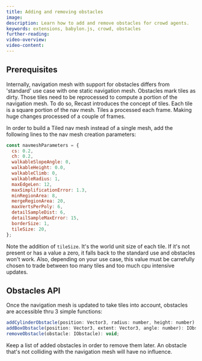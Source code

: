 ```yaml
---
title: Adding and removing obstacles
image:
description: Learn how to add and remove obstacles for crowd agents.
keywords: extensions, babylon.js, crowd, obstacles
further-reading:
video-overview:
video-content:
---
```


## Prerequisites

Internally, navigation mesh with support for obstacles differs from 'standard' use case with one static navigation mesh.
Obstacles mark tiles as dirty. Those tiles need to be reprocessed to compute a portion of the navigation mesh.
To do so, Recast introduces the concept of tiles. Each tile is a square portion of the nav mesh. Tiles a processed each frame.
Making huge changes processed of a couple of frames.

In order to build a Tiled nav mesh instead of a single mesh, add the following lines to the nav mesh creation parameters:

```javascript
const navmeshParameters = {
  cs: 0.2,
  ch: 0.2,
  walkableSlopeAngle: 0,
  walkableHeight: 0.0,
  walkableClimb: 0,
  walkableRadius: 1,
  maxEdgeLen: 12,
  maxSimplificationError: 1.3,
  minRegionArea: 8,
  mergeRegionArea: 20,
  maxVertsPerPoly: 6,
  detailSampleDist: 6,
  detailSampleMaxError: 15,
  borderSize: 1,
  tileSize: 20,
};
```

Note the addition of `tileSize`. It's the world unit size of each tile. If it's not present or has a value a zero, it falls back to the standard use and obstacles won't work.
Also, depending on your use case, this value must be carrefully chosen to trade between too many tiles and too much cpu intensive updates.

## Obstacles API

Once the navigation mesh is updated to take tiles into account, obstacles are accessible thru 3 simple functions:

```javascript
addCylinderObstacle(position: Vector3, radius: number, height: number): IObstacle;
addBoxObstacle(position: Vector3, extent: Vector3, angle: number): IObstacle;
removeObstacle(obstacle: IObstacle): void;
```

Keep a list of added obstacles in order to remove them later. An obstacle that's not colliding with the navigation mesh will have no influence.

<Playground id="#WCSDE1" title="Adding a door to a navigation mesh" description="Example of door simulation using nav mesh obstacles."/>
